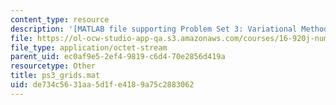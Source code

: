 ```yaml
---
content_type: resource
description: '[MATLAB file supporting Problem Set 3: Variational Methods]'
file: https://ol-ocw-studio-app-qa.s3.amazonaws.com/courses/16-920j-numerical-methods-for-partial-differential-equations-sma-5212-spring-2003/de734c5631aa5d1fe4189a75c2883062_ps3_grids.mat
file_type: application/octet-stream
parent_uid: ec0af9e5-2ef4-9819-c6d4-70e2856d419a
resourcetype: Other
title: ps3_grids.mat
uid: de734c56-31aa-5d1f-e418-9a75c2883062
---
```

